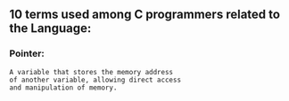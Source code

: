 ## 10 terms used among C programmers related to the Language:

### Pointer:
    A variable that stores the memory address 
    of another variable, allowing direct access 
    and manipulation of memory.
